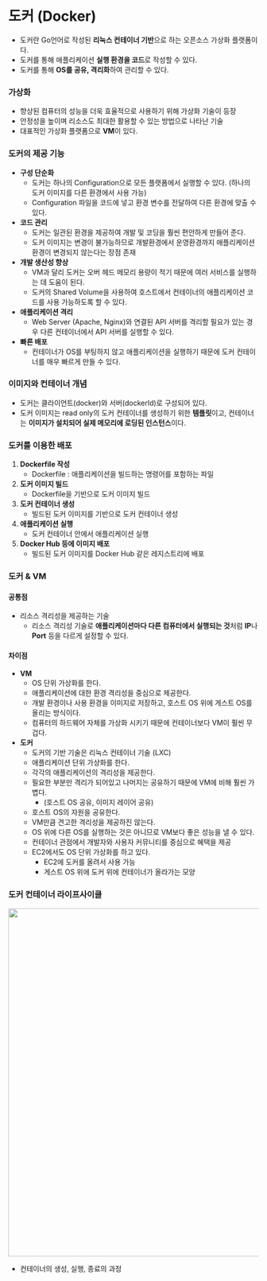# 도커 (Docker)
* 도커란 Go언어로 작성된 **리눅스 컨테이너 기반**으로 하는 오픈소스 가상화 플랫폼이다.
* 도커를 통해 애플리케이션 **실행 환경을 코드**로 작성할 수 있다.
* 도커를 통해 **OS를 공유, 격리화**하여 관리할 수 있다.
### 가상화
* 향상된 컴퓨터의 성능을 더욱 효율적으로 사용하기 위해 가상화 기술이 등장
* 안정성을 높이며 리소스도 최대한 활용할 수 있는 방법으로 나타난 기술
* 대표적인 가상화 플랫폼으로 **VM**이 있다.
### 도커의 제공 기능
* **구성 단순화**
	* 도커는 하나의 Configuration으로 모든 플랫폼에서 실행할 수 있다. (하나의 도커 이미지를 다른 환경에서 사용 가능)
	* Configuration 파일을 코드에 넣고 환경 변수를 전달하여 다른 환경에 맞출 수 있다.
* **코드 관리**
	* 도커는 일관된 환경을 제공하여 개발 및 코딩을 훨씬 편안하게 만들어 준다.
	* 도커 이미지는 변경이 불가능하므로 개발환경에서 운영환경까지 애플리케이션 환경이 변경되지 않는다는 장점 존재
* **개발 생산성 향상**
	* VM과 달리 도커는 오버 헤드 메모리 용량이 적기 때문에 여러 서비스를 실행하는 데 도움이 된다.
	* 도커의 Shared Volume을 사용하여 호스트에서 컨테이너의 애플리케이션 코드를 사용 가능하도록 할 수 있다.
* **애플리케이션 격리**
	* Web Server (Apache, Nginx)와 연결된 API 서버를 격리할 필요가 있는 경우 다른 컨테이너에서 API 서버를 실행할 수 있다.
* **빠른 배포**
	* 컨테이너가 OS를 부팅하지 않고 애플리케이션을 실행하기 때문에 도커 컨테이너를 매우 빠르게 만들 수 있다.
### 이미지와 컨테이너 개념
* 도커는 클라이언트(docker)와 서버(dockerId)로 구성되어 있다.
* 도커 이미지는 read only의 도커 컨테이너를 생성하기 위한 **템플릿**이고, 컨테이너는 **이미지가 설치되어 실제 메모리에 로딩된 인스턴스**이다.
### 도커를 이용한 배포
1. **Dockerfile 작성**
	* Dockerfile : 애플리케이션을 빌드하는 명령어를 포함하는 파일
2. **도커 이미지 빌드**
	* Dockerfile을 기반으로 도커 이미지 빌드
3. **도커 컨테이너 생성**
	* 빌드된 도커 이미지를 기반으로 도커 컨테이너 생성
4. **애플리케이션 실행**
	* 도커 컨테이너 안에서 애플리케이션 실행
5. **Docker Hub 등에 이미지 배포**
	* 빌드된 도커 이미지를 Docker Hub 같은 레지스트리에 배포
### 도커 & VM
#### 공통점
* 리소스 격리성을 제공하는 기술
  * 리소스 격리성 기술로 **애플리케이션마다 다른 컴퓨터에서 실행되는 것**처럼 **IP**나 **Port** 등을 다르게 설정할 수 있다.
#### 차이점
* **VM**
  * OS 단위 가상화를 한다.
  * 애플리케이션에 대한 환경 격리성을 중심으로 제공한다.
  * 개발 환경이나 사용 환경을 이미지로 저장하고, 호스트 OS 위에 게스트 OS를 올리는 방식이다.
  * 컴퓨터의 하드웨어 자체를 가상화 시키기 때문에 컨테이너보다 VM이 훨씬 무겁다.
* **도커**
  * 도커의 기반 기술은 리눅스 컨테이너 기술 (LXC)
  * 애플리케이션 단위 가상화를 한다.
  * 각각의 애플리케이션의 격리성을 제공한다.
  * 필요한 부분만 격리가 되어있고 나머지는 공유하기 때문에 VM에 비해 훨씬 가볍다.
    * (호스트 OS 공유, 이미지 레이어 공유)
  * 호스트 OS의 자원을 공유한다.
  * VM만큼 견고한 격리성을 제공하진 않는다.
  * OS 위에 다른 OS를 실행하는 것은 아니므로 VM보다 좋은 성능을 낼 수 있다.
  * 컨테이너 관점에서 개발자와 사용자 커뮤니티를 중심으로 혜택을 제공
  * EC2에서도 OS 단위 가상화를 하고 있다.
    * EC2에 도커를 올려서 사용 가능
    * 게스트 OS 위에 도커 위에 컨테이너가 올라가는 모양
### 도커 컨테이너 라이프사이클
<img src="https://user-images.githubusercontent.com/60495897/142723379-705a6eb8-2c9a-4c4d-bf39-ec2e8f403a0e.png" width="700"/>  

* 컨테이너의 생성, 실행, 종료의 과정